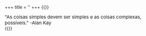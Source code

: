 +++
title = ''
+++
{{<lead>}}
<div style="font-size:15px">"As coisas simples devem ser simples e as coisas complexas, possíveis." -Alan Kay</div>
{{</lead>}}